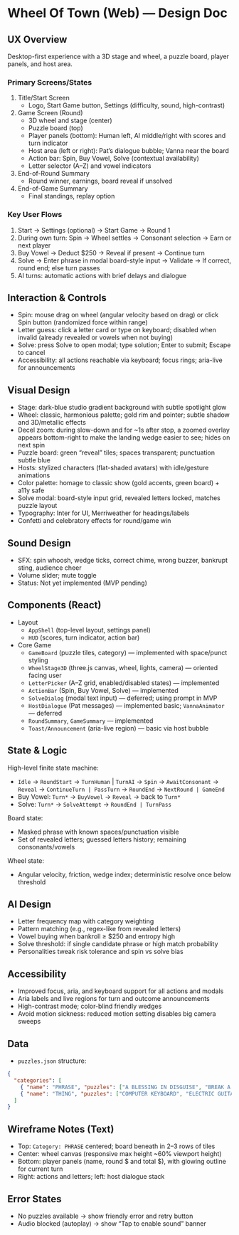 # Wheel Of Town (Web) — Design Doc

## UX Overview
Desktop-first experience with a 3D stage and wheel, a puzzle board, player panels, and host area.

### Primary Screens/States
1. Title/Start Screen
   - Logo, Start Game button, Settings (difficulty, sound, high-contrast)
2. Game Screen (Round)
   - 3D wheel and stage (center)
   - Puzzle board (top)
   - Player panels (bottom): Human left, AI middle/right with scores and turn indicator
   - Host area (left or right): Pat’s dialogue bubble; Vanna near the board
   - Action bar: Spin, Buy Vowel, Solve (contextual availability)
   - Letter selector (A–Z) and vowel indicators
3. End-of-Round Summary
   - Round winner, earnings, board reveal if unsolved
4. End-of-Game Summary
   - Final standings, replay option

### Key User Flows
1. Start → Settings (optional) → Start Game → Round 1
2. During own turn: Spin → Wheel settles → Consonant selection → Earn or next player
3. Buy Vowel → Deduct $250 → Reveal if present → Continue turn
5. Solve → Enter phrase in modal board-style input → Validate → If correct, round end; else turn passes
6. AI turns: automatic actions with brief delays and dialogue

## Interaction & Controls
- Spin: mouse drag on wheel (angular velocity based on drag) or click Spin button (randomized force within range)
- Letter guess: click a letter card or type on keyboard; disabled when invalid (already revealed or vowels when not buying)
- Solve: press Solve to open modal; type solution; Enter to submit; Escape to cancel
- Accessibility: all actions reachable via keyboard; focus rings; aria-live for announcements

## Visual Design
- Stage: dark-blue studio gradient background with subtle spotlight glow
- Wheel: classic, harmonious palette; gold rim and pointer; subtle shadow and 3D/metallic effects
- Decel zoom: during slow-down and for ~1s after stop, a zoomed overlay appears bottom-right to make the landing wedge easier to see; hides on next spin
- Puzzle board: green “reveal” tiles; spaces transparent; punctuation subtle blue
- Hosts: stylized characters (flat-shaded avatars) with idle/gesture animations
- Color palette: homage to classic show (gold accents, green board) + a11y safe
- Solve modal: board-style input grid, revealed letters locked, matches puzzle layout
- Typography: Inter for UI, Merriweather for headings/labels
- Confetti and celebratory effects for round/game win

## Sound Design
- SFX: spin whoosh, wedge ticks, correct chime, wrong buzzer, bankrupt sting, audience cheer
- Volume slider; mute toggle
- Status: Not yet implemented (MVP pending)

## Components (React)
- Layout
  - `AppShell` (top-level layout, settings panel)
  - `HUD` (scores, turn indicator, action bar)
- Core Game
  - `GameBoard` (puzzle tiles, category) — implemented with space/punct styling
  - `WheelStage3D` (three.js canvas, wheel, lights, camera) — oriented facing user
  - `LetterPicker` (A–Z grid, enabled/disabled states) — implemented
  - `ActionBar` (Spin, Buy Vowel, Solve) — implemented
  - `SolveDialog` (modal text input) — deferred; using prompt in MVP
  - `HostDialogue` (Pat messages) — implemented basic; `VannaAnimator` — deferred
  - `RoundSummary`, `GameSummary` — implemented
  - `Toast/Announcement` (aria-live region) — basic via host bubble

## State & Logic
High-level finite state machine:
- `Idle` → `RoundStart` → `TurnHuman` | `TurnAI` → `Spin` → `AwaitConsonant` → `Reveal` → `ContinueTurn | PassTurn` → `RoundEnd` → `NextRound | GameEnd`
- Buy Vowel: `Turn*` → `BuyVowel` → `Reveal` → back to `Turn*`
- Solve: `Turn*` → `SolveAttempt` → `RoundEnd | TurnPass`

Board state:
- Masked phrase with known spaces/punctuation visible
- Set of revealed letters; guessed letters history; remaining consonants/vowels

Wheel state:
- Angular velocity, friction, wedge index; deterministic resolve once below threshold

## AI Design
- Letter frequency map with category weighting
- Pattern matching (e.g., regex-like from revealed letters)
- Vowel buying when bankroll ≥ $250 and entropy high
- Solve threshold: if single candidate phrase or high match probability
- Personalities tweak risk tolerance and spin vs solve bias

## Accessibility
- Improved focus, aria, and keyboard support for all actions and modals
- Aria labels and live regions for turn and outcome announcements
- High-contrast mode; color-blind friendly wedges
- Avoid motion sickness: reduced motion setting disables big camera sweeps

## Data
- `puzzles.json` structure:
```json
{
  "categories": [
    { "name": "PHRASE", "puzzles": ["A BLESSING IN DISGUISE", "BREAK A LEG", "ON CLOUD NINE"] },
    { "name": "THING", "puzzles": ["COMPUTER KEYBOARD", "ELECTRIC GUITAR"] }
  ]
}
```

## Wireframe Notes (Text)
- Top: `Category: PHRASE` centered; board beneath in 2–3 rows of tiles
- Center: wheel canvas (responsive max height ~60% viewport height)
- Bottom: player panels (name, round $ and total $), with glowing outline for current turn
- Right: actions and letters; left: host dialogue stack

## Error States
- No puzzles available → show friendly error and retry button
- Audio blocked (autoplay) → show “Tap to enable sound” banner



